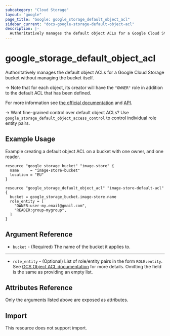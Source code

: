 ```yaml
---
subcategory: "Cloud Storage"
layout: "google"
page_title: "Google: google_storage_default_object_acl"
sidebar_current: "docs-google-storage-default-object-acl"
description: |-
  Authoritatively manages the default object ACLs for a Google Cloud Storage bucket
---
```


# google\_storage\_default\_object\_acl

Authoritatively manages the default object ACLs for a Google Cloud Storage bucket
without managing the bucket itself.

-> Note that for each object, its creator will have the `"OWNER"` role in addition
to the default ACL that has been defined.

For more information see
[the official documentation](https://cloud.google.com/storage/docs/access-control/lists) 
and 
[API](https://cloud.google.com/storage/docs/json_api/v1/defaultObjectAccessControls).

-> Want fine-grained control over default object ACLs? Use `google_storage_default_object_access_control`
to control individual role entity pairs.

## Example Usage

Example creating a default object ACL on a bucket with one owner, and one reader.

```hcl
resource "google_storage_bucket" "image-store" {
  name     = "image-store-bucket"
  location = "EU"
}

resource "google_storage_default_object_acl" "image-store-default-acl" {
  bucket = google_storage_bucket.image-store.name
  role_entity = [
    "OWNER:user-my.email@gmail.com",
    "READER:group-mygroup",
  ]
}
```

## Argument Reference

* `bucket` - (Required) The name of the bucket it applies to.

---

* `role_entity` - (Optional) List of role/entity pairs in the form `ROLE:entity`.
See [GCS Object ACL documentation](https://cloud.google.com/storage/docs/json_api/v1/objectAccessControls) for more details.
Omitting the field is the same as providing an empty list.

## Attributes Reference

Only the arguments listed above are exposed as attributes.

## Import

This resource does not support import.

